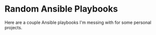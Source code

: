 # Random Ansible Playbooks

Here are a couple Ansible playbooks I'm messing with for some personal projects.
